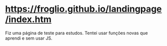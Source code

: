# https://froglio.github.io/landingpage/index.htm
Fiz uma página de teste para estudos. Tentei usar funções novas que aprendi e sem usar JS.
